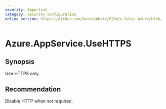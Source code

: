 ```yaml
---
severity: Important
category: Security configuration
online version: https://github.com/BernieWhite/PSRule.Rules.Azure/blob/master/docs/rules/en-US/Azure.AppService.UseHTTPS.md
---
```


# Azure.AppService.UseHTTPS

## Synopsis

Use HTTPS only.

## Recommendation

Disable HTTP when not required.
